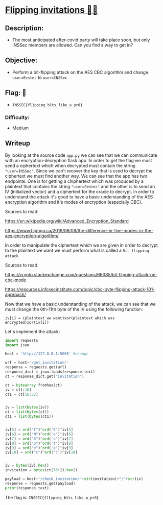 # [__Flipping invitations 🍆💦__](#)

## Description: 

* The most anticipated  after-covid party will take place soon, but only INSSec members are allowed. Can you find a way to get in?

## Objective: 

* Perform a bit-flipping attack on the AES CBC algorithm and change `user=Eestec` to `user=INSSec`

## Flag: 🏁
* `INSSEC{fl1pping_b1ts_like_a_pr0}`

### Difficulty:
* Medium

## Writeup
By looking at the source code `app.py` we can see that we can communicate with an encryption-decryption flask app. In order to get the flag we must send a ciphertext which when decrypted must contain the string `"user=INSSec"`. Since we can't recover the key that is used to decrypt the ciphertext we must find another way. We can see that the app has two endpoints. One is for getting a chiphertext which was produced by a plaintext that contains the string `"user=Eestec"` and the other is to send an IV (initialized vector) and a ciphertext for the oracle to decrypt. In order to understand the attack it's good to have a basic understanding of the AES encryption algorithm and it's modes of encryption (especially CBC).

Sources to read:

https://en.wikipedia.org/wiki/Advanced_Encryption_Standard

https://www.highgo.ca/2019/08/08/the-difference-in-five-modes-in-the-aes-encryption-algorithm/

In order to manipulate the ciphertext which we are given in order to decrypt to the plaintext we want we must perform what is called a `Bit flipping attack`.

Sources to read:

https://crypto.stackexchange.com/questions/66085/bit-flipping-attack-on-cbc-mode

https://resources.infosecinstitute.com/topic/cbc-byte-flipping-attack-101-approach/

Now that we have a basic understanding of the attack, we can see that we must change the 6th-11th byte of the IV using the following function:
```
iv[i] = (plaintext we want)xor(plaintext which was encrypted)xor(iv[i])
```
Let's implement the attack:
```python
import requests
import json

host = 'http://127.0.0.1:5000' #change

url = host+'/get_invitation/'
response = requests.get(url)
response_dict = json.loads(response.text)
ct = response_dict.get("invitation")

ct = bytearray.fromhex(ct)
iv = ct[:16]
ct1 = ct[16:32]


iv = list(bytes(iv))
ct = list(bytes(ct))
ct1 = list(bytes(ct1))


iv[5] = ord("I")^ord('E')^iv[5]
iv[6] = ord("N")^ord('e')^iv[6]
iv[7] = ord("S")^ord('s')^iv[7]
iv[8] = ord("S")^ord('t')^iv[8]
iv[9] = ord("e")^ord('e')^iv[9]
iv[10] = ord("c")^ord('c')^iv[10]


iv = bytes(iv).hex()
invitation = bytes(ct[16:]).hex()

payload = host+'/check_invitation/'+str(invitation)+"/"+str(iv)
response = requests.get(payload)
print(response.text)
```
The flag is: `INSSEC{fl1pping_b1ts_like_a_pr0}`